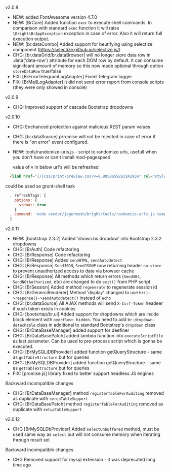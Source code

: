 v2.0.8

- NEW: added FontAwesome version 4.7.0
- NEW: [BrCore] Added function `exec` to execute shell commands. In comparison with standard `exec` function it will raise `\Bright\BrAppException` exception in case of error. Also it will return full execution output.
- NEW: [br.dataCombo] Added support for beutifying using selectize component (https://selectize.github.io/selectize.js/)
- CHG: [br.dataGrid/br.dataBrowser] will no longer store data row in .data('data-row') attribute for each DOM row by default. It can consume signiifcant amount of memory so this now made optional through option `storeDataRow` true/false
- FIX: [BrErrorTelegramLogAdapter] Fixed Telegram logger
- FIX: [BrMailLogAdapter] It did not send error report from console scripts (they were only showed in console)

v2.0.9

- CHG: Improved support of cascade Bootstrap dropdowns

v2.0.10

- CHG: Enchanced protection against malicious REST param values
- CHG: [br.dataSource] prromise will not be rejected in case of error if there is "on error" event configured.
- NEW: tools/randomize-urls.js - script to randomize urls, usefull when you don't have or can't install mod-pagespeed

  value of v in below url's will be refreshed

```html
  <link href="{/}css/print-preview.css?v=0.8050659263242956" rel="stylesheet">
```

  could be used as grunt-shell task

```javascript
  , refreshTags: {
    options: {
      stdout: true
    }
  , command: 'node vendor/jagermesh/bright/tools/randomize-urls.js templates/head.html && node vendor/jagermesh/bright/tools/randomize-urls.js templates/footer.html'
  }
```

v2.0.11

- NEW: [bootstrap 2.3.2] Added 'shown.bs.dropdow' into Bootstrap 2.3.2 dropdowns
- CHG: [BrAuth] Code refactoring
- CHG: [BrResponse] Code refactoring
- CHG: [BrResponse] Added `sendHTML`, `sendAutodetect`
- CHG: [BrResponse] `SendJSON`, `SendJSONP` now returning header `no-store` to prevent unauthorized access to data via browser cache
- CHG: [BrResponse] All methods which return errors (`Send404`, `SendNOtAuthorized`, etc) are changed to do `exit()` from PHP script
- CHG: [BrSession] Added method `regenerate` to regenerate session id
- CHG: [BrGenerciRenderer] Method 'display' changed to use `br()->response()->sendAutodetect()` instead of `echo`
- CHG: [br.dataSource] All AJAX methods will send `X-Csrf-Token` headeer if such token exists in cookies
- CHG: [bootsrtap/br.ui] Added support for dropdowns which are inside block element with `overflow: hidden`. You need to add `br-dropdown-detachable` class in additional to standard Bootstrap's `dropdown` class
- CHG: [BrDataBaseManager] added support for deefiner
- CHG: [BrDataBasePatch] added lambda function into `executeScriptFile` as last parameter. Can be used to pre-process script which is gonna be executed.
- CHG: [BrMySQLiDBProvider] added function getQueryStructure - same as `getTableStructure` but for queries
- CHG: [BrMySQLDBProvider] added function getQueryStructure - same as `getTableStructure` but for queries
- FIX: [promise.js] library fixed to better support headless JS engines

Backward incompatible changes

- CHG: [BrDataBaseManager] method `registerTableForAuditing` removed as duplicate with `setupTableSupport`
- CHG: [BrDataBasePatch] method `registerTableForAuditing` removed as duplicate with `setupTableSupport`

v2.0.12

- CHG [BrMySQLDbProvider] Added `selectUnbuffered` method, must be used same way as `select` but will not consume memory when iterating through result set

Backward incompatible changes

- CHG Removed support for mysql extension - it was deprecated long time ago